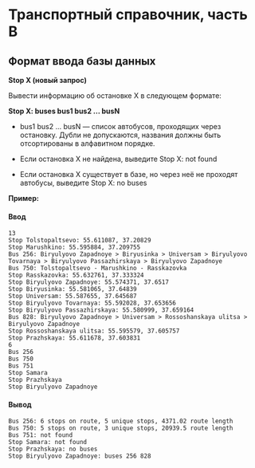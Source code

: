 # Транспортный справочник, часть B

## Формат ввода базы данных

**Stop X (новый запрос)**

Вывести информацию об остановке X в следующем формате:

**Stop X: buses bus1 bus2 ... busN**

* bus1 bus2 ... busN — список автобусов, проходящих через остановку. Дубли не допускаются, названия должны быть отсортированы в алфавитном порядке.

* Если остановка X не найдена, выведите Stop X: not found

* Если остановка X существует в базе, но через неё не проходят автобусы, выведите Stop X: no buses

**Пример:**

#### Ввод

    13
    Stop Tolstopaltsevo: 55.611087, 37.20829
    Stop Marushkino: 55.595884, 37.209755
    Bus 256: Biryulyovo Zapadnoye > Biryusinka > Universam > Biryulyovo Tovarnaya > Biryulyovo Passazhirskaya > Biryulyovo Zapadnoye
    Bus 750: Tolstopaltsevo - Marushkino - Rasskazovka
    Stop Rasskazovka: 55.632761, 37.333324
    Stop Biryulyovo Zapadnoye: 55.574371, 37.6517
    Stop Biryusinka: 55.581065, 37.64839
    Stop Universam: 55.587655, 37.645687
    Stop Biryulyovo Tovarnaya: 55.592028, 37.653656
    Stop Biryulyovo Passazhirskaya: 55.580999, 37.659164
    Bus 828: Biryulyovo Zapadnoye > Universam > Rossoshanskaya ulitsa > Biryulyovo Zapadnoye
    Stop Rossoshanskaya ulitsa: 55.595579, 37.605757
    Stop Prazhskaya: 55.611678, 37.603831
    6
    Bus 256
    Bus 750
    Bus 751
    Stop Samara
    Stop Prazhskaya
    Stop Biryulyovo Zapadnoye

#### Вывод

    Bus 256: 6 stops on route, 5 unique stops, 4371.02 route length
    Bus 750: 5 stops on route, 3 unique stops, 20939.5 route length
    Bus 751: not found
    Stop Samara: not found
    Stop Prazhskaya: no buses
    Stop Biryulyovo Zapadnoye: buses 256 828

